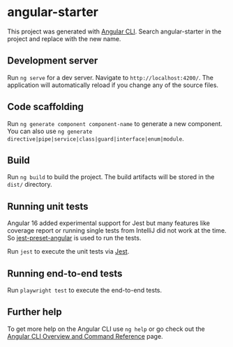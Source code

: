 # angular-starter

This project was generated with [Angular CLI](https://github.com/angular/angular-cli). Search angular-starter in the project and replace with the new name.

## Development server

Run `ng serve` for a dev server. Navigate to `http://localhost:4200/`. The application will automatically reload if you change any of the source files.

## Code scaffolding

Run `ng generate component component-name` to generate a new component. You can also use `ng generate directive|pipe|service|class|guard|interface|enum|module`.

## Build

Run `ng build` to build the project. The build artifacts will be stored in the `dist/` directory.

## Running unit tests

Angular 16 added experimental support for Jest but many features like coverage report or running single tests from IntelliJ did not work at the time.
So [jest-preset-angular](https://github.com/thymikee/jest-preset-angular) is used to run the tests.

Run `jest` to execute the unit tests via [Jest](https://jestjs.io/docs/testing-frameworks).

## Running end-to-end tests

Run `playwright test` to execute the end-to-end tests.

## Further help

To get more help on the Angular CLI use `ng help` or go check out the [Angular CLI Overview and Command Reference](https://angular.io/cli) page.
